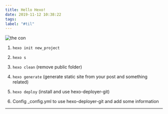 ```yaml
---
title: Hello Hexo!
date: 2019-11-12 10:38:22
tags:
label: "#til"
---
```


![the con](/../images/thecon.jpg)

1. `hexo init new_project`

2. `hexo s`

3. `hexo clean` (remove public folder)

4. `hexo generate` (generate static site from your post and something related)

5. `hexo deploy` (install and use hexo-deployer-git)

6. Config _config.yml to use hexo-deployer-git and add some information

-----
